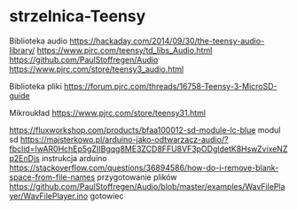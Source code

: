 # strzelnica-Teensy

Biblioteka audio
https://hackaday.com/2014/09/30/the-teensy-audio-library/
https://www.pjrc.com/teensy/td_libs_Audio.html
https://github.com/PaulStoffregen/Audio
https://www.pjrc.com/store/teensy3_audio.html

Biblioteka pliki
https://forum.pjrc.com/threads/16758-Teensy-3-MicroSD-guide


Mikroukład
https://www.pjrc.com/store/teensy31.html


https://fluxworkshop.com/products/bfaa100012-sd-module-lc-blue modul sd 
https://majsterkowo.pl/arduino-jako-odtwarzacz-audio/?fbclid=IwAR0HchEp5gZIIBgqg8ME3ZCD8FFU8VF3pODgldetK8HswZvixeNZp2EnDjs instrukcja arduino
https://stackoverflow.com/questions/36894586/how-do-i-remove-blank-space-from-file-names przygotowanie plików 
https://github.com/PaulStoffregen/Audio/blob/master/examples/WavFilePlayer/WavFilePlayer.ino gotowiec

